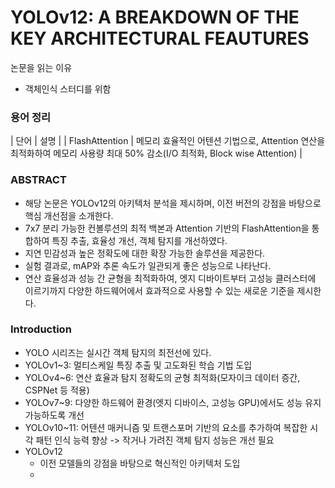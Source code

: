 # YOLOv12: A BREAKDOWN OF THE KEY ARCHITECTURAL FEAUTURES

논문을 읽는 이유
- 객체인식 스터디를 위함

### 용어 정리
| 단어 | 설명 |
| FlashAttention | 메모리 효율적인 어텐션 기법으로, Attention 연산을 최적화하여 메모리 사용량 최대 50% 감소(I/O 최적화, Block wise Attention) |

### ABSTRACT
- 해당 논문은 YOLOv12의 아키텍처 분석을 제시하며, 이전 버전의 강점을 바탕으로 핵심 개선점을 소개한다.
- 7x7 분리 가능한 컨볼루션의 최적 백본과 Attention 기반의 FlashAttention을 통합하여 특징 추출, 효율성 개선, 객체 탐지를 개선하였다.
- 지연 민감성과 높은 정확도에 대한 확장 가능한 솔루션을 제공한다.
- 실험 결과로, mAP와 추론 속도가 일관되게 좋은 성능으로 나타난다.
- 연산 효율성과 성능 간 균형을 최적화하여, 엣지 디바이트부터 고성능 클러스터에 이르기까지 다양한 하드웨어에서 효과적으로 사용할 수 있는 새로운 기준을 제시한다.

### Introduction
- YOLO 시리즈는 실시간 객체 탐지의 최전선에 있다.
- YOLOv1~3: 멀티스케일 특징 추출 및 고도화된 학습 기법 도입
- YOLOv4~6: 연산 효율과 탐지 정확도의 균형 최적화(모자이크 데이터 증간, CSPNet 등 적용)
- YOLOv7~9: 다양한 하드웨어 환경(엣지 디바이스, 고성능 GPU)에서도 성능 유지 가능하도록 개선
- YOLOv10~11: 어텐션 매커니즘 및 트랜스포머 기반의 요소를 추가하여 복잡한 시각 패턴 인식 능력 향상 -> 작거나 가려진 객체 탐지 성능은 개선 필요
- YOLOv12
  - 이전 모델들의 강점을 바탕으로 혁신적인 아키텍처 도입
  - 
